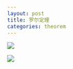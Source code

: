 ```yaml
---
layout: post
title: 罗尔定理
categories: theorem
---
```


![](https://wsttask.github.io/picture/images/courses/math/calculus/Theorem/1.jpg)

![](https://wsttask.github.io/picture/images/courses/math/calculus/Theorem/2.jpg)